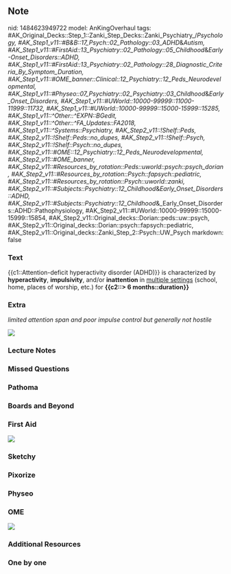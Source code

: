 ## Note
nid: 1484623949722
model: AnKingOverhaul
tags: #AK_Original_Decks::Step_1::Zanki_Step_Decks::Zanki_Psychiatry_/_Psychology, #AK_Step1_v11::#B&B::17_Psych::02_Pathology::03_ADHD_&_Autism, #AK_Step1_v11::#FirstAid::13_Psychiatry::02_Pathology::05_Childhood_&_Early-Onset_Disorders::ADHD, #AK_Step1_v11::#FirstAid::13_Psychiatry::02_Pathology::28_Diagnostic_Criteria_By_Symptom_Duration, #AK_Step1_v11::#OME_banner::Clinical::12_Psychiatry::12_Peds_Neurodevelopmental, #AK_Step1_v11::#Physeo::07_Psychiatry::02_Psychiatry::03_Childhood_&_Early_Onset_Disorders, #AK_Step1_v11::#UWorld::10000-99999::11000-11999::11732, #AK_Step1_v11::#UWorld::10000-99999::15000-15999::15285, #AK_Step1_v11::^Other::^EXPN::BGedit, #AK_Step1_v11::^Other::^FA_Updates::FA2018, #AK_Step1_v11::^Systems::Psychiatry, #AK_Step2_v11::!Shelf::Peds, #AK_Step2_v11::!Shelf::Peds::no_dupes, #AK_Step2_v11::!Shelf::Psych, #AK_Step2_v11::!Shelf::Psych::no_dupes, #AK_Step2_v11::#OME::12_Psychiatry::12_Peds_Neurodevelopmental, #AK_Step2_v11::#OME_banner, #AK_Step2_v11::#Resources_by_rotation::Peds::uworld::psych::psych_dorian, #AK_Step2_v11::#Resources_by_rotation::Psych::fapsych::pediatric, #AK_Step2_v11::#Resources_by_rotation::Psych::uworld::zanki, #AK_Step2_v11::#Subjects::Psychiatry::12_Childhood_&_Early_Onset_Disorders::ADHD, #AK_Step2_v11::#Subjects::Psychiatry::12_Childhood_&_Early_Onset_Disorders::ADHD::Pathophysiology, #AK_Step2_v11::#UWorld::10000-99999::15000-15999::15854, #AK_Step2_v11::Original_decks::Dorian::peds::uw::psych, #AK_Step2_v11::Original_decks::Dorian::psych::fapsych::pediatric, #AK_Step2_v11::Original_decks::Zanki_Step_2::Psych::UW_Psych
markdown: false

### Text
<div>
  {{c1::Attention-deficit hyperactivity disorder (ADHD)}} is
  characterized by <b>hyperactivity</b>, <b>impulsivity</b>, and/or
  <b>inattention</b> in <u>multiple settings</u> (school, home,
  places of worship, etc.) for <b>{{c2::> 6
  months::duration}}</b>
</div>

### Extra
<i>limited attention span and poor impulse control but generally
not hostile</i>
<div><img src="paste-22943715295233.jpg"></div>

### Lecture Notes


### Missed Questions


### Pathoma


### Boards and Beyond


### First Aid
<img src="tmpj89KdF.png">

### Sketchy


### Pixorize


### Physeo


### OME
<div class="ome-widget">
  <a href=
  "https://onlinemeded.org/spa/psychiatry/peds-neurodevelopmental/acquire?ref=anki">
  <img src="_OME_AnkiFlashcards_Lesson_4.png"></a>
</div>

### Additional Resources


### One by one

